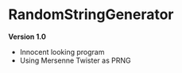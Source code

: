 # RandomStringGenerator

**Version 1.0**
- Innocent looking program
- Using Mersenne Twister as PRNG

